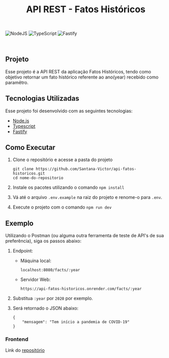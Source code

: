 <h1 align="center"> API REST - Fatos Históricos </h1>

<br>

![NodeJS](https://img.shields.io/badge/node.js-6DA55F?style=for-the-badge&logo=node.js&logoColor=white)
![TypeScript](https://img.shields.io/badge/typescript-%23007ACC.svg?style=for-the-badge&logo=typescript&logoColor=white)
![Fastify](https://img.shields.io/badge/fastify-%23000000.svg?style=for-the-badge&logo=fastify&logoColor=white)

<br>

## Projeto

Esse projeto é a API REST da aplicação Fatos Históricos, tendo como objetivo retornar um fato histórico referente ao ano(year) recebido como paramêtro.

## Tecnologias Utilizadas

Esse projeto foi desenvolvido com as seguintes tecnologias:

- [Node.js](https://nodejs.org/)
- [Typescript](https://www.typescriptlang.org/)
- [Fastify](https://github.com/fastify/fastify/)

## Como Executar

1. Clone o repositório e acesse a pasta do projeto

   ```shell
   git clone https://github.com/Santana-Victor/api-fatos-historicos.git
   cd nome-do-repositorio
   ```

2. Instale os pacotes utilizando o comando `npm install`

3. Vá até o arquivo `.env.example` na raiz do projeto e renome-o para `.env`.

4. Execute o projeto com o comando `npm run dev`

## Exemplo

Utilizando o Postman (ou alguma outra ferramenta de teste de API's de sua preferência),
siga os passos abaixo:

1. Endpoint:

   - Máquina local:
     ```shell
     localhost:8080/facts/:year
     ```
   - Servidor Web:
     ```shell
     https://api-fatos-historicos.onrender.com/facts/:year
     ```

2. Substitua `:year` por `2020` por exemplo.

3. Será retornado o JSON abaixo:
   ```shell
   {
       "mensagem": "Tem início a pandemia de COVID-19"
   }
   ```

### Frontend

Link do [repositório](https://github.com/Santana-Victor/fatos-historicos.git)
